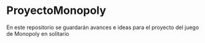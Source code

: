 # ProyectoMonopoly
En este repositorio se guardarán avances e ideas para el proyecto del juego de Monopoly en solitario
